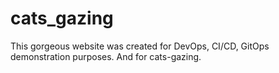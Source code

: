 # cats_gazing
This gorgeous website was created for DevOps, CI/CD, GitOps demonstration purposes. And for cats-gazing.
